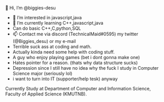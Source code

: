 👋 Hi, I’m @biggies-desu
- 👀 I’m interested in javascript,java
- 🌱 I’m currently learning C++,javascript,java
- Can do basic C++,C,python,SQL
- 📫 Contact me via discord (TechnicalMaid#0595) my twitter (@Biggies_desu) or my e-mail
- Terrible suck ass at coding and math.
- Actually kinda need some help with coding stuff.
- A guy who enjoy playing games (bet i dont gonna make one)
- Hates pointer for a reason. (thats why data structure sucks)
- Depression since I still have no idea why the fuck I study in Computer Science major (seriously lol)
- i want to turn into IT (supporter/help tesk) anyway

Currently Study at Department of Computer and Information Science, Faculty of Applied Science (KMUTNB).

<!---
biggies-desu/biggies-desu is a ✨ special ✨ repository because its `README.md` (this file) appears on your GitHub profile.
You can click the Preview link to take a look at your changes.
--->
